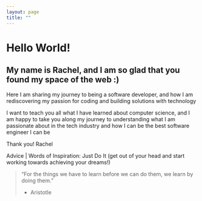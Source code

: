 ```yaml
---
layout: page
title: ""
---
```


# Hello World! 

## My name is Rachel, and I am so glad that you found my space of the web :)

Here I am sharing my journey to being a software developer, and how I am rediscovering my passion for coding and building solutions with technology

I want to teach you all what I have learned about computer science, and I am happy to take you along my journey to understanding what I am passionate about in the tech industry and how I can be the best software engineer I can be

Thank you!
Rachel 

Advice | Words of Inspiration:
Just Do It (get out of your head and start working towards achieving your dreams!) 

> “For the things we have to learn before we can do them, we learn by doing them.”
> - Aristotle

